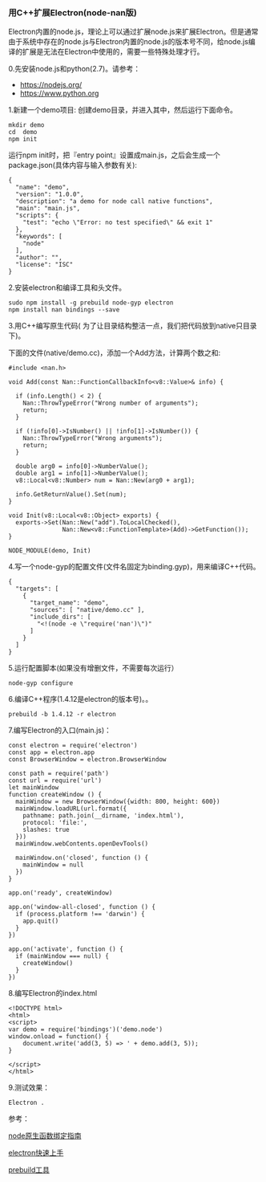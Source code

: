 
### 用C++扩展Electron(node-nan版)

Electron内置的node.js，理论上可以通过扩展node.js来扩展Electron。但是通常由于系统中存在的node.js与Electron内置的node.js的版本号不同，给node.js编译的扩展是无法在Electron中使用的，需要一些特殊处理才行。

0.先安装node.js和python(2.7)。请参考：

* https://nodejs.org/
* https://www.python.org

1.新建一个demo项目: 创建demo目录，并进入其中，然后运行下面命令。

```
mkdir demo
cd  demo
npm init
```

运行npm init时，把『entry point』设置成main.js，之后会生成一个package.json(具体内容与输入参数有关):

```
{
  "name": "demo",
  "version": "1.0.0",
  "description": "a demo for node call native functions",
  "main": "main.js",
  "scripts": {
    "test": "echo \"Error: no test specified\" && exit 1"
  },
  "keywords": [
    "node"
  ],
  "author": "",
  "license": "ISC"
}
```

2.安装electron和编译工具和头文件。

```
sudo npm install -g prebuild node-gyp electron
npm install nan bindings --save
```

3.用C++编写原生代码( 为了让目录结构整洁一点，我们把代码放到native只目录下)。

下面的文件(native/demo.cc)，添加一个Add方法，计算两个数之和:

```
#include <nan.h>

void Add(const Nan::FunctionCallbackInfo<v8::Value>& info) {

  if (info.Length() < 2) {
    Nan::ThrowTypeError("Wrong number of arguments");
    return;
  }

  if (!info[0]->IsNumber() || !info[1]->IsNumber()) {
    Nan::ThrowTypeError("Wrong arguments");
    return;
  }

  double arg0 = info[0]->NumberValue();
  double arg1 = info[1]->NumberValue();
  v8::Local<v8::Number> num = Nan::New(arg0 + arg1);

  info.GetReturnValue().Set(num);
}

void Init(v8::Local<v8::Object> exports) {
  exports->Set(Nan::New("add").ToLocalChecked(),
               Nan::New<v8::FunctionTemplate>(Add)->GetFunction());
}

NODE_MODULE(demo, Init)
```

4.写一个node-gyp的配置文件(文件名固定为binding.gyp)，用来编译C++代码。

```
{
  "targets": [
    {
      "target_name": "demo",
      "sources": [ "native/demo.cc" ],
      "include_dirs": [
        "<!(node -e \"require('nan')\")"
      ]
    }
  ]
}
```

5.运行配置脚本(如果没有增删文件，不需要每次运行）

```
node-gyp configure
```

6.编译C++程序(1.4.12是electron的版本号)。。

```
prebuild -b 1.4.12 -r electron
```

7.编写Electron的入口(main.js)：

```
const electron = require('electron')
const app = electron.app
const BrowserWindow = electron.BrowserWindow

const path = require('path')
const url = require('url')
let mainWindow
function createWindow () {
  mainWindow = new BrowserWindow({width: 800, height: 600})
  mainWindow.loadURL(url.format({
    pathname: path.join(__dirname, 'index.html'),
    protocol: 'file:',
    slashes: true
  }))
  mainWindow.webContents.openDevTools()

  mainWindow.on('closed', function () {
    mainWindow = null
  })
}

app.on('ready', createWindow)

app.on('window-all-closed', function () {
  if (process.platform !== 'darwin') {
    app.quit()
  }
})

app.on('activate', function () {
  if (mainWindow === null) {
    createWindow()
  }
})
```

8.编写Electron的index.html

```
<!DOCTYPE html>
<html>
<script>
var demo = require('bindings')('demo.node')
window.onload = function() {
	document.write('add(3, 5) => ' + demo.add(3, 5));
}

</script>
</html>
```

9.测试效果：

```
Electron .
```

参考：

[node原生函数绑定指南](http://luismreis.github.io/node-bindings-guide/)

[electron快速上手](https://github.com/electron/electron-quick-start.git)

[prebuild工具](https://github.com/mafintosh/prebuild)

